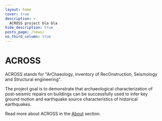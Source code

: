 ```yaml
---
layout: home
cover: true
description: >
  ACROSS project bla bla
hide_description: true
posts_page: /news/
no_third_column: true
---
```

# ACROSS

ACROSS stands for "ArChaeology, inventory of RecOnstruction, Seismology and Structural engineering".

The project goal is to demonstrate that archaeological characterization of post-seismic repairs on buildings can be successfully used to infer key ground motion and earthquake source characteristics of historical earthquakes.

Read more about ACROSS in the [About](about) section.

<!--posts-->
